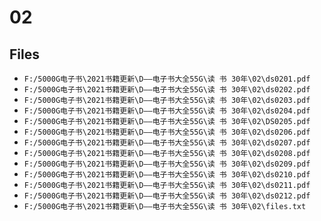 # 02

## Files

- `F:/5000G电子书\2021书籍更新\D——电子书大全55G\读 书 30年\02\ds0201.pdf`
- `F:/5000G电子书\2021书籍更新\D——电子书大全55G\读 书 30年\02\ds0202.pdf`
- `F:/5000G电子书\2021书籍更新\D——电子书大全55G\读 书 30年\02\ds0203.pdf`
- `F:/5000G电子书\2021书籍更新\D——电子书大全55G\读 书 30年\02\ds0204.pdf`
- `F:/5000G电子书\2021书籍更新\D——电子书大全55G\读 书 30年\02\DS0205.pdf`
- `F:/5000G电子书\2021书籍更新\D——电子书大全55G\读 书 30年\02\ds0206.pdf`
- `F:/5000G电子书\2021书籍更新\D——电子书大全55G\读 书 30年\02\ds0207.pdf`
- `F:/5000G电子书\2021书籍更新\D——电子书大全55G\读 书 30年\02\ds0208.pdf`
- `F:/5000G电子书\2021书籍更新\D——电子书大全55G\读 书 30年\02\ds0209.pdf`
- `F:/5000G电子书\2021书籍更新\D——电子书大全55G\读 书 30年\02\ds0210.pdf`
- `F:/5000G电子书\2021书籍更新\D——电子书大全55G\读 书 30年\02\ds0211.pdf`
- `F:/5000G电子书\2021书籍更新\D——电子书大全55G\读 书 30年\02\ds0212.pdf`
- `F:/5000G电子书\2021书籍更新\D——电子书大全55G\读 书 30年\02\files.txt`
